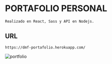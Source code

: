 # PORTAFOLIO PERSONAL
    Realizado en React, Sass y API en Nodejs.
## URL
    https://dmf-portafolio.herokuapp.com/
    
![portfolio](https://user-images.githubusercontent.com/44214019/126869232-cc089a30-76f8-4b7c-aff1-2fbbd29aac8f.png)
